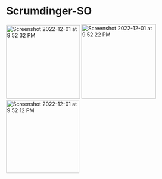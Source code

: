 # Scrumdinger-SO
<img width="198" alt="Screenshot 2022-12-01 at 9 52 32 PM" src="https://user-images.githubusercontent.com/1118638/205070414-549b8c6e-acfc-4cc9-9a7a-59212c0794c0.png">

<img width="200" alt="Screenshot 2022-12-01 at 9 52 22 PM" src="https://user-images.githubusercontent.com/1118638/205070424-a7b52c1f-3c9e-4560-beeb-ab72008e0d43.png">

<img width="196" alt="Screenshot 2022-12-01 at 9 52 12 PM" src="https://user-images.githubusercontent.com/1118638/205070425-d0da1be6-3cb4-4a90-916d-aa3a1c00720b.png">
